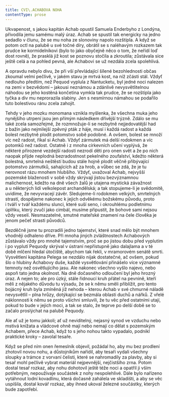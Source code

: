 ```yaml
---
title: CVI\.ACHABOVA NOHA
contentType: prose
---
```


  

Ukvapenost, s jakou kapitán Achab opustil Samuela Enderbyho z Londýna, přivodila jemu samému malý úraz. Achab se spustil tak energicky na jedno sedadlo v člunu, že se mu noha ze slonoviny napolo rozštípla. A když se potom octl na palubě u své točné díry, obrátil se s naléhavým rozkazem tak prudce ke kormidelníkovi (bylo to jako obyčejně něco o tom, že neřídí loď dost rovně), že prasklá již kost se poznovu stočila a zkroutila; zůstávala sice ještě celá a na pohled pevná, ale Achabovi se už nezdála zcela spolehlivá.

A opravdu nebylo divu, že při vší převládající šílené bezohlednosti občas zkoumal velmi pečlivě, v jakém stavu je mrtvá kost, na níž zčásti stál. Vždyť nedlouho předtím, než Pequod vyplula z Nantucketu, byl jedné noci nalezen na zemi v bezvědomí – jakousi neznámou a zdánlivě nevysvětlitelnou náhodou se jeho kostěná končetina vymkla tak prudce, že se rozštípla jako tyčka a div mu neprorazila slabiny. Jen s nesmírnou námahou se podařilo tuto bolestivou ránu zcela zahojit.

Tehdy v jeho mozku monomana vznikla myšlenka, že všechna muka jeho nynějšího utrpení jsou jen přímým následkem dřívější trýzně. Zdálo se mu také zcela samozřejmé, že rozmnožuje-li se nezbytně nejjedovatější had z bažin jako nejmilejší zpěvný pták z háje, musí i každá radost a každá bolest nezbytně plodit potomstvo sobě podobné. A ovšem, bolest se množí víc než radost, říkal si Achab. Vždyť zármutek má delší rodokmen a víc potomků než radost. Ostatně i z mnoha církevních učení vyplývá, že některé přirozené vezdejší radosti nezrodí děti pro onen svět a že po nich naopak přijde neplodná bezradostnost pekelného zoufalství, kdežto některá bolestná, smrtelná neštěstí budou stále hojně plodit věčně přibývající potomstvo zármutků, sahajících až za hrob, a vůbec se zdá, že je tu nerovnost rázu mnohem hlubšího. Vždyť, uvažoval Achab, nejvyšší pozemské blaženosti v sobě vždy skrývají jistou bezvýznamnou malichernost, kdežto na dně všech žalů je utajena mystická závažnost a u některých lidí velkolepost archandělská; a tak stopujeme-li je svědomitě, uvidíme, že nevyvracejí závěr. Sledujeme-li rodokmen velkých, smrtelných strastí, dospějeme nakonec k jejich odvěkému božskému původu, proto i tváří v tvář každému slunci, které suší seno, i okrouhlému podletnímu úplňku, který zvučí jako cimbál, musíme připustit, že bohové sami nejsou vždy veselí. Nesmazatelné, smutné mateřské znamení na čele člověka je jenom pečeť strasti původců.

Bezděčně jsme tu prozradili jedno tajemství, které snad mělo být mnohem vhodněji odhaleno dříve. Při mnoha jiných zvláštnostech Achabových zůstávalo vždy pro mnohé tajemstvím, proč se po jistou dobu před vyplutím i po vyplutí Pequody skrýval v ústraní nepřístupně jako dalajlama a v té době mlčení hledal útočiště, abychom tak řekli, v mramorovém senátě smrti. Vysvětlení kapitána Pelega se nezdálo nijak dostatečné, ač ovšem, pokud šlo o hlubiny Achabovy duše, každé vysvětlování přinášelo více významné temnoty než osvětlujícího jasu. Ale nakonec všechno vyšlo najevo, nebo aspoň tato jedna okolnost. Na dně dočasného odloučení byl jeho hrozný úraz. A nejen to; ale pro úzký, stále řidnoucí kruh přátel na pevnině, kteří měli z nějakého důvodu tu výsadu, že se k němu směli přiblížit, pro tento bojácný kruh byla zmíněná již nehoda – kterou Achab v své chmurné náladě nevysvětlil – plna hrůzy, dotýkající se bezmála oblasti duchů a nářků. Z vřelé náklonnosti k němu se proto všichni smluvili, že tu věc před ostatními utají, pokud to bude v jejich moci, a tak se stalo, že teprve po delší době se to začalo proslýchat na palubě Pequody.

Ale ať už je tomu jakkoli; ať už neviditelný, nejasný synod ve vzduchu nebo mstivá knížata a vládcové ohně mají nebo nemají co dělat s pozemským Achabem, přece Achab, když to s jeho nohou takto vypadalo, podnikl praktické kroky – zavolal tesaře.

Když se před ním onen řemeslník objevil, požádal ho, aby mu bez prodlení zhotovil novou nohu, a důstojníkům nařídil, aby tesaři vydali všechny sloupky a trámce z vorvaní čelisti, které se nahromadily za plavby, aby si tesař mohl pečlivě vybrat materiál nejpevnější, nejčistšího zrna. Potom dostal tesař rozkaz, aby nohu dohotovil ještě téže noci a opatřil ji vším potřebným, nepoužívaje součástek z nohy nespolehlivé. Dále bylo nařízeno vytáhnout lodní kovadlinu, která dočasně zahálela ve skladišti, a aby se věc uspíšila, dostal kovář rozkaz, aby ihned ukoval železné součástky, kterých bude zapotřebí.

